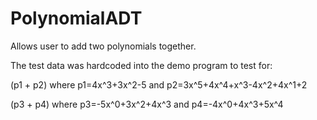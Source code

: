 # PolynomialADT

Allows user to add two polynomials together.

The test data was hardcoded into the demo program to test for:

(p1 + p2) where p1=4x^3+3x^2-5 and p2=3x^5+4x^4+x^3-4x^2+4x^1+2

(p3 + p4) where p3=-5x^0+3x^2+4x^3 and p4=-4x^0+4x^3+5x^4
